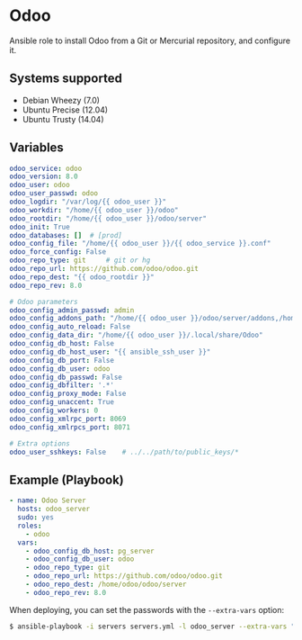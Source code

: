 # Odoo

Ansible role to install Odoo from a Git or Mercurial repository,
and configure it.

## Systems supported

- Debian Wheezy (7.0)
- Ubuntu Precise (12.04)
- Ubuntu Trusty (14.04)

## Variables

```yaml
odoo_service: odoo
odoo_version: 8.0
odoo_user: odoo
odoo_user_passwd: odoo
odoo_logdir: "/var/log/{{ odoo_user }}"
odoo_workdir: "/home/{{ odoo_user }}/odoo"
odoo_rootdir: "/home/{{ odoo_user }}/odoo/server"
odoo_init: True
odoo_databases: []  # [prod]
odoo_config_file: "/home/{{ odoo_user }}/{{ odoo_service }}.conf"
odoo_force_config: False
odoo_repo_type: git     # git or hg
odoo_repo_url: https://github.com/odoo/odoo.git
odoo_repo_dest: "{{ odoo_rootdir }}"
odoo_repo_rev: 8.0

# Odoo parameters
odoo_config_admin_passwd: admin
odoo_config_addons_path: "/home/{{ odoo_user }}/odoo/server/addons,/home/{{ odoo_user }}/odoo/server/openerp/addons"
odoo_config_auto_reload: False
odoo_config_data_dir: "/home/{{ odoo_user }}/.local/share/Odoo"
odoo_config_db_host: False
odoo_config_db_host_user: "{{ ansible_ssh_user }}"
odoo_config_db_port: False
odoo_config_db_user: odoo
odoo_config_db_passwd: False
odoo_config_dbfilter: '.*'
odoo_config_proxy_mode: False
odoo_config_unaccent: True
odoo_config_workers: 0
odoo_config_xmlrpc_port: 8069
odoo_config_xmlrpcs_port: 8071

# Extra options
odoo_user_sshkeys: False    # ../../path/to/public_keys/*
```


## Example (Playbook)

```yaml
- name: Odoo Server
  hosts: odoo_server
  sudo: yes
  roles:
    - odoo
  vars:
    - odoo_config_db_host: pg_server
    - odoo_config_db_user: odoo
    - odoo_repo_type: git
    - odoo_repo_url: https://github.com/odoo/odoo.git
    - odoo_repo_dest: /home/odoo/odoo/server
    - odoo_repo_rev: 8.0
```

When deploying, you can set the passwords with the `--extra-vars` option:

```sh
$ ansible-playbook -i servers servers.yml -l odoo_server --extra-vars "odoo_user_passwd=pAssWorD odoo_config_admin_passwd=SuPerPassWorD odoo_config_db_passwd=PaSswOrd"
```
